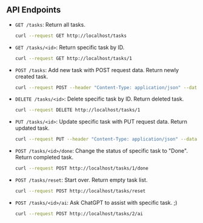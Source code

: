 
## API Endpoints

- `GET /tasks`: Return all tasks.
  ```bash
  curl --request GET http://localhost/tasks
  ```
- `GET /tasks/<id>`: Return specific task by ID.
  ```bash
  curl --request GET http://localhost/tasks/1
  ```
- `POST /tasks`: Add new task with POST request data. Return newly created task.
  ```bash
  curl --request POST --header "Content-Type: application/json" --data '{"Title":"new title","Details":"new details"}' http://localhost/tasks
  ```
- `DELETE /tasks/<id>`: Delete specific task by ID. Return deleted task.
  ```bash
  curl --request DELETE http://localhost/tasks/1
  ```
- `PUT /tasks/<id>`: Update specific task with PUT request data. Return updated task.
  ```bash
  curl --request PUT --header "Content-Type: application/json" --data '{"Title":"updated title","Details":"updated details","Status":"updated status"}' http://localhost/tasks/1
  ```
- `POST /tasks/<id>/done`: Change the status of specific task to "Done". Return completed task.
  ```bash
  curl --request POST http://localhost/tasks/1/done
  ```
- `POST /tasks/reset`: Start over. Return empty task list.
  ```bash
  curl --request POST http://localhost/tasks/reset
  ```
- `POST /tasks/<id>/ai`: Ask ChatGPT to assist with specific task. ;)
  ```bash
  curl --request POST http://localhost/tasks/2/ai
  ```
